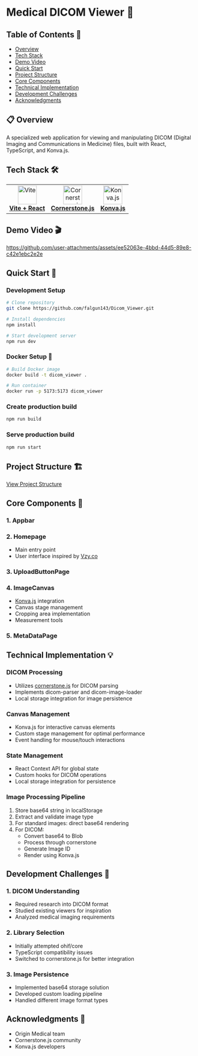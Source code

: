<a name="top"></a>

# Medical DICOM Viewer 🏥

## Table of Contents 📑

- [Overview](#-overview)
- [Tech Stack](#-tech-stack)
- [Demo Video](#-demo-video)
- [Quick Start](#-quick-start)
- [Project Structure](#-project-structure)
- [Core Components](#-core-components)
- [Technical Implementation](#-technical-implementation)
- [Development Challenges](#-development-challenges)
- [Acknowledgments](#-acknowledgments)

## 📋 Overview 

A specialized web application for viewing and manipulating DICOM (Digital Imaging and Communications in Medicine) files, built with React, TypeScript, and Konva.js.

## Tech Stack 🛠️

<div align="center">
  <table>
    <tr>
      <td align="center">
        <a href="https://vitejs.dev/">
          <img src="https://vitejs.dev/logo.svg" width="50" alt="Vite"/>
          <br />
          <b>Vite + React</b>
        </a>
      </td>
      <td align="center">
        <a href="https://www.cornerstonejs.org/">
          <img src="https://www.cornerstonejs.org/img/cornerstone-logo-badge.png" width="50" alt="Cornerstone.js"/>
          <br />
          <b>Cornerstone.js</b>
        </a>
      </td>
      <td align="center">
        <a href="https://konvajs.org/">
          <img src="https://konvajs.org/apple-touch-icon.png" width="50" alt="Konva.js"/>
          <br />
          <b>Konva.js</b>
        </a>
      </td>
    </tr>
  </table>
</div>

## Demo Video 🎬

https://github.com/user-attachments/assets/ee52063e-4bbd-44d5-89e8-c42e1ebc2e2e

## Quick Start 🚀

### Development Setup
```bash
# Clone repository
git clone https://github.com/falgun143/Dicom_Viewer.git

# Install dependencies
npm install

# Start development server
npm run dev
```
### Docker Setup 🐳
```bash
# Build Docker image
docker build -t dicom_viewer .

# Run container
docker run -p 5173:5173 dicom_viewer
```

### Create production build
```bash
npm run build
```
### Serve production build
```bash
npm run start
```

## Project Structure 🏗️

[View Project Structure](public/project_structure.png)

## Core Components 🧩

### 1. Appbar

### 2. Homepage
- Main entry point
- User interface inspired by [Vzy.co](https://vzy.co/)

### 3. UploadButtonPage

### 4. ImageCanvas
- [Konva.js](https://konvajs.org/) integration
- Canvas stage management
- Cropping area implementation
- Measurement tools

### 5. MetaDataPage

## Technical Implementation 💡

### DICOM Processing
- Utilizes [cornerstone.js](https://www.cornerstonejs.org/) for DICOM parsing
- Implements dicom-parser and dicom-image-loader
- Local storage integration for image persistence

### Canvas Management
- Konva.js for interactive canvas elements
- Custom stage management for optimal performance
- Event handling for mouse/touch interactions

### State Management
- React Context API for global state
- Custom hooks for DICOM operations
- Local storage integration for persistence

### Image Processing Pipeline
1. Store base64 string in localStorage
2. Extract and validate image type
3. For standard images: direct base64 rendering
4. For DICOM:
   - Convert base64 to Blob
   - Process through cornerstone
   - Generate Image ID
   - Render using Konva.js

## Development Challenges 🔧

### 1. DICOM Understanding

- Required research into DICOM format
- Studied existing viewers for inspiration
- Analyzed medical imaging requirements

### 2. Library Selection

- Initially attempted ohif/core
- TypeScript compatibility issues
- Switched to cornerstone.js for better integration

### 3. Image Persistence

- Implemented base64 storage solution
- Developed custom loading pipeline
- Handled different image format types

## Acknowledgments 🙏

- Origin Medical team
- Cornerstone.js community
- Konva.js developers
